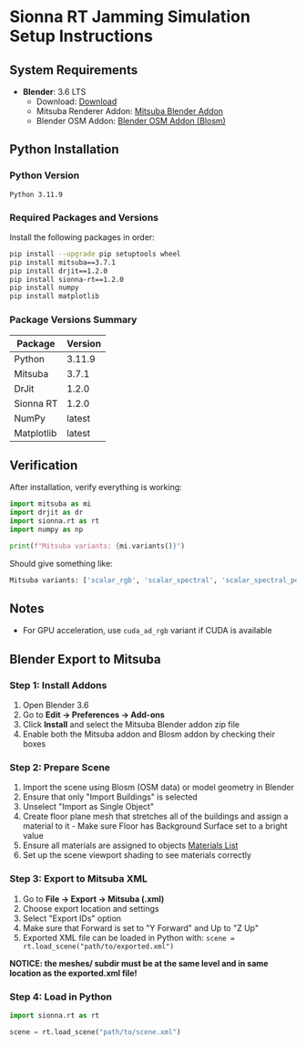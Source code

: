 # Sionna RT Jamming Simulation Setup Instructions

## System Requirements

- **Blender**: 3.6 LTS
  - Download: [Download](https://www.blender.org/download/releases/3-6/)
  - Mitsuba Renderer Addon: [Mitsuba Blender Addon](https://github.com/mitsuba-renderer/mitsuba-blender)
  - Blender OSM Addon: [Blender OSM Addon (Blosm)](https://github.com/vvoovv/blosm?tab=readme-ov-file)

## Python Installation

### Python Version
```
Python 3.11.9
```

### Required Packages and Versions

Install the following packages in order:

```bash
pip install --upgrade pip setuptools wheel
pip install mitsuba==3.7.1
pip install drjit==1.2.0
pip install sionna-rt==1.2.0
pip install numpy
pip install matplotlib
```

### Package Versions Summary
| Package | Version |
|---------|---------|
| Python | 3.11.9 |
| Mitsuba | 3.7.1 |
| DrJit | 1.2.0 |
| Sionna RT | 1.2.0 |
| NumPy | latest |
| Matplotlib | latest |

## Verification

After installation, verify everything is working:

```python
import mitsuba as mi
import drjit as dr
import sionna.rt as rt
import numpy as np

print(f"Mitsuba variants: {mi.variants()}")
```

Should give something like:
```python
Mitsuba variants: ['scalar_rgb', 'scalar_spectral', 'scalar_spectral_polarized', 'llvm_ad_rgb', 'llvm_ad_mono', 'llvm_ad_mono_polarized', 'llvm_ad_spectral', 'llvm_ad_spectral_polarized', 'cuda_ad_rgb', 'cuda_ad_mono', 'cuda_ad_mono_polarized', 'cuda_ad_spectral', 'cuda_ad_spectral_polarized']
```

## Notes

- For GPU acceleration, use `cuda_ad_rgb` variant if CUDA is available

## Blender Export to Mitsuba

### Step 1: Install Addons
1. Open Blender 3.6
2. Go to **Edit -> Preferences -> Add-ons**
3. Click **Install** and select the Mitsuba Blender addon zip file
4. Enable both the Mitsuba addon and Blosm addon by checking their boxes

### Step 2: Prepare Scene
1. Import the scene using Blosm (OSM data) or model geometry in Blender
2. Ensure that only "Import Buildings" is selected
3. Unselect "Import as Single Object"
4. Create floor plane mesh that stretches all of the buildings and assign a material to it - Make sure Floor has Background Surface set to a bright value
5. Ensure all materials are assigned to objects [Materials List](https://nvlabs.github.io/sionna/rt/api/radio_materials.html#sionna.rt.ITURadioMaterial)
6. Set up the scene viewport shading to see materials correctly

### Step 3: Export to Mitsuba XML
1. Go to **File -> Export -> Mitsuba (.xml)**
2. Choose export location and settings
3. Select "Export IDs" option
4. Make sure that Forward is set to "Y Forward" and Up to "Z Up"
5. Exported XML file can be loaded in Python with: `scene = rt.load_scene("path/to/exported.xml")`

**NOTICE: the meshes/ subdir must be at the same level and in same location as the exported.xml file!**


### Step 4: Load in Python
```python
import sionna.rt as rt

scene = rt.load_scene("path/to/scene.xml")
